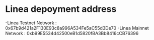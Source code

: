 # Linea depoyment address

-Linea Testnet Network : 0x67b9d421a2F130E93c8a996A534Fe5aC55d3De70
-Linea Mainnet Network : 0xb99E5534d42500eB1d5820fBA3Bb8416cCB76396
